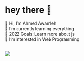 # hey there 👋


👋 Hi, I’m Ahmed Awamleh<br>
🌱 I’m currently learning everything<br>
🥅 2022 Goals: Learn more about js <br>
👀 I’m interested in Web Programming <br>



<br>	
<a target="_blank" href="https://www.linkedin.com/in/ahmed-al-awamleh-135781155"><img src="https://img.shields.io/badge/-LinkedIn-0077B5?style=for-the-badge&logo=Linkedin&logoColor=white"></img></a>
&emsp;
